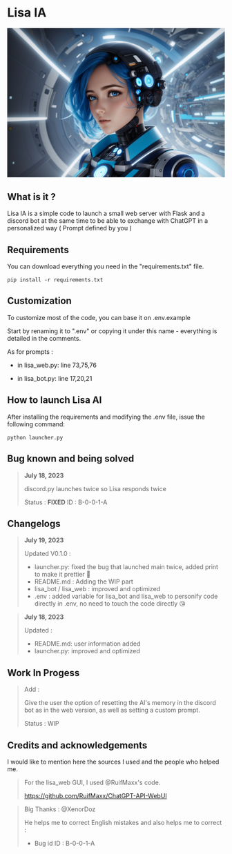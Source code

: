 # Lisa IA

![alt text](static/img/lisa_photo.jpg "Photo generate by ia for represent Lisa")

## What is it ?

Lisa IA is a simple code to launch a small web server with Flask and a discord bot at the same time to be able to exchange with ChatGPT in a personalized way ( Prompt defined by you ) 

## Requirements

You can download everything you need in the "requirements.txt" file.

```
pip install -r requirements.txt
```

## Customization

To customize most of the code, you can base it on .env.example

Start by renaming it to ".env" or copying it under this name - everything is detailed in the comments.

As for prompts :

- in lisa_web.py: line 73,75,76

- in lisa_bot.py: line 17,20,21

## How to launch Lisa AI

After installing the requirements and modifying the .env file, issue the following command: 

```
python launcher.py
```

## Bug known and being solved

>**July 18, 2023**
> 
> discord.py launches twice so Lisa responds twice
> 
> Status : **FIXED**
> ID : B-0-0-1-A

## Changelogs

>**July 19, 2023**
> 
> Updated V0.1.0 :
> - launcher.py: fixed the bug that launched main twice, added print to make it prettier 🥰
> - README.md : Adding the WIP part
> - lisa_bot / lisa_web : improved and optimized 
> - .env : added variable for lisa_bot and lisa_web to personify code directly in .env, no need to touch the code directly 😘


>**July 18, 2023**
> 
> Updated :
> - README.md: user information added
> - launcher.py: improved and optimized 

## Work In Progess

> Add : 
> 
> Give the user the option of resetting the AI's memory in the discord bot as in the web version, as well as setting a custom prompt. 
>
> Status : WIP

## Credits and acknowledgements

I would like to mention here the sources I used and the people who helped me.

>For the lisa_web GUI, I used @RuifMaxx's code.
>
>https://github.com/RuifMaxx/ChatGPT-API-WebUI

> Big Thanks : @XenorDoz 
> 
> He helps me to correct English mistakes and also helps me to correct :
> 
> - Bug id ID : B-0-0-1-A

